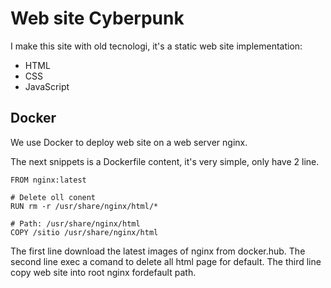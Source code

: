 # Web site Cyberpunk

I make this site with old tecnologi, it's a static web site implementation:
- HTML
- CSS
- JavaScript
 

## Docker

 We use Docker to deploy web site on a web server nginx.


 The next snippets is a Dockerfile content, it's very simple, only have 2 line.

```
FROM nginx:latest

# Delete oll conent
RUN rm -r /usr/share/nginx/html/*

# Path: /usr/share/nginx/html
COPY /sitio /usr/share/nginx/html  

```
 The first line download the latest images of nginx from docker.hub.
 The second line exec a comand to delete all html page for default.
 The third line copy web site into root nginx fordefault path.
